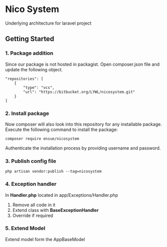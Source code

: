 # Nico System
Underlying architecture for laravel project

## Getting Started
### 1. Package addition
Since our package is not hosted in packagist. Open composer.json file and update the following object.
```
"repositories": [
    {
        "type": "vcs",
        "url": "https://bitbucket.org/LYWL/nicosystem.git"
    }
]
```

### 2. Install package
Now composer will also look into this repository for any installable package. Execute the following command to install the package:
```
composer require ensue/nicosystem
```
Authenticate the installation process by providing username and password.

### 3. Publish config file
```
php artisan vendor:publish --tag=nicosystem
```

### 4. Exception handler
In **Handler.php** located in app/Exceptions/Handler.php 
1. Remove all code in it
2. Extend class with **BaseExceptionHandler**
3. Override if required

### 5. Extend Model
Extend model form the AppBaseModel
